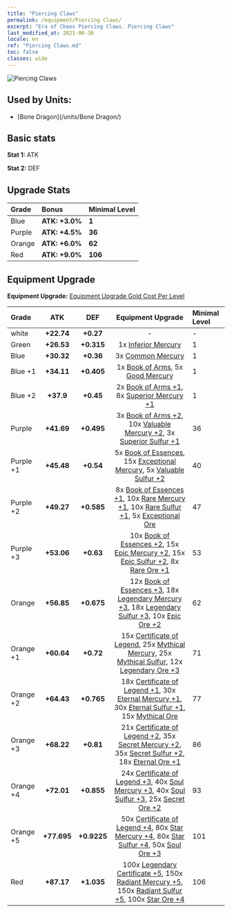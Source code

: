 ```yaml
---
title: "Piercing Claws"
permalink: /equipment/Piercing Claws/
excerpt: "Era of Chaos Piercing Claws. Piercing Claws"
last_modified_at: 2021-06-30
locale: en
ref: "Piercing Claws.md"
toc: false
classes: wide
---
```


  ![Piercing Claws](/images/e/e_3073.png)

## Used by Units:

* [Bone Dragon](/units/Bone Dragon/) 


## Basic stats
 **Stat 1:** ATK

 **Stat 2:** DEF

## Upgrade Stats

  |     Grade    |   Bonus | Minimal Level | 
  |:-------------|:--------|:--------------| 
  | Blue | **ATK: +3.0%** | **1** | 
  | Purple | **ATK: +4.5%** | **36** | 
  | Orange | **ATK: +6.0%** | **62** | 
  | Red | **ATK: +9.0%** | **106** | 


## Equipment Upgrade
 **Equipment Upgrade:** [Equipment Upgrade Gold Cost Per Level](/equipment/EquipmentUpgradeCostPerLevel/) 

  |          Grade      | ATK | DEF | Equipment Upgrade | Minimal Level |
  |:--------------------|:---------:|:---------:|:----------------:|:--------------|
  | white | **+22.74** | **+0.27** | - | - |
  | Green | **+26.53** | **+0.315** | 1x [Inferior Mercury](/Items/mat_2/) | 1 |
  | Blue | **+30.32** | **+0.36** | 3x [Common Mercury](/Items/mat_8/) | 1 |
  | Blue +1 | **+34.11** | **+0.405** | 1x [Book of Arms](/Items/mat_18/), 5x [Good Mercury](/Items/mat_14/) | 1 |
  | Blue +2 | **+37.9** | **+0.45** | 2x [Book of Arms +1](/Items/mat_25/), 8x [Superior Mercury +1](/Items/mat_21/) | 1 |
  | Purple | **+41.69** | **+0.495** | 3x [Book of Arms +2](/Items/mat_32/), 10x [Valuable Mercury +2](/Items/mat_28/), 3x [Superior Sulfur +1](/Items/mat_22/) | 36 |
  | Purple +1 | **+45.48** | **+0.54** | 5x [Book of Essences](/Items/mat_39/), 15x [Exceptional Mercury](/Items/mat_35/), 5x [Valuable Sulfur +2](/Items/mat_29/) | 40 |
  | Purple +2 | **+49.27** | **+0.585** | 8x [Book of Essences +1](/Items/mat_46/), 10x [Rare Mercury +1](/Items/mat_42/), 10x [Rare Sulfur +1](/Items/mat_43/), 5x [Exceptional Ore](/Items/mat_33/) | 47 |
  | Purple +3 | **+53.06** | **+0.63** | 10x [Book of Essences +2](/Items/mat_53/), 15x [Epic Mercury +2](/Items/mat_49/), 15x [Epic Sulfur +2](/Items/mat_50/), 8x [Rare Ore +1](/Items/mat_40/) | 53 |
  | Orange | **+56.85** | **+0.675** | 12x [Book of Essences +3](/Items/mat_60/), 18x [Legendary Mercury +3](/Items/mat_56/), 18x [Legendary Sulfur +3](/Items/mat_57/), 10x [Epic Ore +2](/Items/mat_47/) | 62 |
  | Orange +1 | **+60.64** | **+0.72** | 15x [Certificate of Legend](/Items/mat_67/), 25x [Mythical Mercury](/Items/mat_63/), 25x [Mythical Sulfur](/Items/mat_64/), 12x [Legendary Ore +3](/Items/mat_54/) | 71 |
  | Orange +2 | **+64.43** | **+0.765** | 18x [Certificate of Legend +1](/Items/mat_74/), 30x [Eternal Mercury +1](/Items/mat_70/), 30x [Eternal Sulfur +1](/Items/mat_71/), 15x [Mythical Ore](/Items/mat_61/) | 77 |
  | Orange +3 | **+68.22** | **+0.81** | 21x [Certificate of Legend +2](/Items/mat_81/), 35x [Secret Mercury +2](/Items/mat_77/), 35x [Secret Sulfur +2](/Items/mat_78/), 18x [Eternal Ore +1](/Items/mat_68/) | 86 |
  | Orange +4 | **+72.01** | **+0.855** | 24x [Certificate of Legend +3](/Items/mat_88/), 40x [Soul Mercury +3](/Items/mat_84/), 40x [Soul Sulfur +3](/Items/mat_85/), 25x [Secret Ore +2](/Items/mat_75/) | 93 |
  | Orange +5 | **+77.695** | **+0.9225** | 50x [Certificate of Legend +4](/Items/mat_95/), 80x [Star Mercury +4](/Items/mat_91/), 80x [Star Sulfur +4](/Items/mat_92/), 50x [Soul Ore +3](/Items/mat_82/) | 101 |
  | Red | **+87.17** | **+1.035** | 100x [Legendary Certificate +5](/Items/mat_102/), 150x [Radiant Mercury +5](/Items/mat_98/), 150x [Radiant Sulfur +5](/Items/mat_99/), 100x [Star Ore +4](/Items/mat_89/) | 106 |


